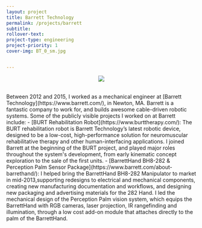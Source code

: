 ```yaml
---
layout: project
title: Barrett Technology
permalink: /projects/barrett
subtitle:
rollover-text:
project-type: engineering
project-priority: 1
cover-img: BT_0_sm.jpg


---
```

<p align="center">
<img src="/projects/barrett/BT_0.jpg" class="img-responsive" style="max-height: 400px;">
</p>

<br>
Between 2012 and 2015, I worked as a mechanical engineer at [Barrett Technology](https://www.barrett.com/), in Newton, MA. Barrett is a fantastic company to work for, and builds awesome cable-driven robotic systems. Some of the publicly visible projects I worked on at Barrett include:
- [BURT Rehabilitation Robot](https://www.burttherapy.com/): The BURT rehabilitation robot is Barrett Technology’s latest robotic device, designed to be a low-cost, high-performance solution for neuromuscular rehabilitative therapy and other human-interfacing applications. I joined Barrett at the beginning of the BURT project, and played major roles throughout the system's development, from early kinematic concept exploration to the sale of the first units.
- [BarrettHand BH8-282 & Perception Palm Sensor Package](https://www.barrett.com/about-barrethand/): I helped bring the BarrettHand BH8-282 Manipulator to market in mid-2013,supporting redesigns to electrical and mechanical components, creating new manufacturing documentation and workflows, and designing new packaging and advertising materials for the 282 Hand. I led the mechanical design of the Perception Palm vision system, which equips the BarrettHand with RGB cameras, laser projection, IR rangefinding and illumination, through a low cost add-on module that attaches directly to the palm of the BarrettHand.